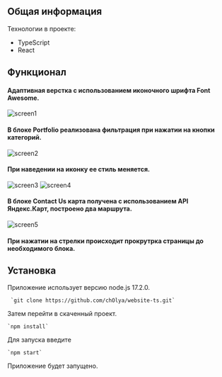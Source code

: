 ## Общая информация 

Технологии в проекте: 
* TypeScript 
* React

##  Функционал

#### Адаптивная верстка c использованием иконочного шрифта Font Awesome.

![screen1](https://user-images.githubusercontent.com/79988835/158674886-3c311251-179a-41ea-9fa4-2566b71dc214.jpg)

#### В блоке Portfolio реализована фильтрация при нажатии на кнопки категорий.

![screen2](https://user-images.githubusercontent.com/79988835/158675241-57b5c957-0f71-4ae1-97ff-24700c70b325.jpg)

#### При наведении на иконку ее стиль меняется.

![screen3](https://user-images.githubusercontent.com/79988835/158675358-230c3c9f-f83c-4694-b0fd-3c31e4ae8055.jpg)
![screen4](https://user-images.githubusercontent.com/79988835/158675483-97ab9296-03a0-44a1-873e-25d447bde673.jpg)

#### В блоке Contact Us карта получена с использованием API Яндекс.Карт, построено два маршрута.

![screen5](https://user-images.githubusercontent.com/79988835/158675552-8835a63f-a796-4a1a-8ab8-5d5d3ef3067a.jpg)

#### При нажатии на стрелки происходит прокрутрка страницы до необходимого блока.
 
## Установка

Приложение использует версию node.js 17.2.0.
```
 `git clone https://github.com/chOlya/website-ts.git`
```
Затем перейти в скаченный проект.
```
`npm install`
```
Для запуска введите 
```
`npm start`
```
Приложение будет запущено.
